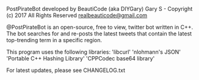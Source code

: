 PostPirateBot developed by BeautiCode (aka DIYGary)
 Gary S - Copyright (c) 2017
 All Rights Reserved
 realbeauticode@gmail.com
 
@PostPirateBot is an open-source, free to view, twitter bot written in C++.
The bot searches for and re-posts the latest tweets that
contain the latest top-trending term in a specific region.
 
This program uses the following libraries:
'libcurl'
'nlohmann's JSON'
'Portable C++ Hashing Library'
'CPPCodec base64 library'

 

For latest updates, please see CHANGELOG.txt
